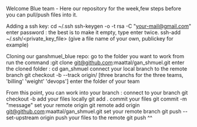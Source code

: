 Welcome Blue team -
Here our repository for the week,few steps before you can pull/push files into it.

Adding a ssh key:
cd ~/.ssh
ssh-keygen -o -t rsa -C "your-mail@gmail.com"
enter password : the best is to make it empty, type enter twice.
ssh-add ~/.ssh/<private_key_file> (give a file name of your own, publickey for example)

Cloning our ganshmuel_blue repo:
go to the folder you want to work from
run the command :git clone git@github.com:maattal/gan_shmuel.git
enter the cloned folder : cd gan_shmuel
connect your local branch to the remote branch git checkout -b <branch> --track origin/<branch>  [three branchs for the three teams, 'billing' 'weight' 'devops']
enter the folder of your team 
  
From this point, you can work into your branch :
connect to your branch git checkout -b <branch>
add your files locally git add .
commit your files git commit -m "message" <commit>
set your remote origin git remote add origin git@github.com:maattal/gan_shmuel.git
set your remote branch git push --set-upstream origin <branch>
push your files to the remote git push
^^
